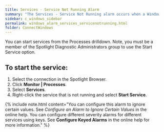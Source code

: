 ```yaml
---
title: Services - Service Not Running Alarm
summary: "The Services - Service Not Running alarm occurs when a Windows service that is set to start automatically is not running."
sidebar: c_windows_sidebar
permalink: windows_alarm_services_servicenotrunning.html
folder: ConnectWindows
---
```


You can start services from the Processes drilldown. Note, you must be a member of the Spotlight Diagnostic Administrators group to use the Start Service option.

## To start the service:

1. Select the connection in the Spotlight Browser.
2. Click **Monitor \| Processes**.
3. Select **Services**.
4. Right-click the service that is not running and select **Start Service**.

{% include note.html content="You can configure this alarm to ignore certain values. See *Configure an Alarm to Ignore Certain Values* in the online help. You can configure different severity alarms for different services using keys. See **Configure Keyed Alarms** in the online help for more information." %}
